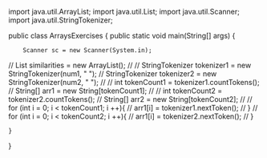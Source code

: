 import java.util.ArrayList;
import java.util.List;
import java.util.Scanner;
import java.util.StringTokenizer;

public class ArraysExercises {
    public static void main(String[] args) {

        Scanner sc = new Scanner(System.in);

        

//        List<String> similarities = new ArrayList<String>();
//
//        StringTokenizer tokenizer1 = new StringTokenizer(num1, " ");
//        StringTokenizer tokenizer2 = new StringTokenizer(num2, " ");
//
//        int tokenCount1 = tokenizer1.countTokens();
//        String[] arr1 = new String[tokenCount1];
//
//        int tokenCount2 = tokenizer2.countTokens();
//        String[] arr2 = new String[tokenCount2];
//
//        for (int i = 0; i < tokenCount1; i ++){
//            arr1[i] = tokenizer1.nextToken();
//        }
//        for (int i = 0; i < tokenCount2; i ++){
//            arr1[i] = tokenizer2.nextToken();
//        }

    }
}
